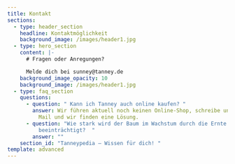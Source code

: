 ```yaml
---
title: Kontakt
sections:
  - type: header_section
    headline: Kontaktmöglichkeit
    background_image: /images/header1.jpg
  - type: hero_section
    content: |-
      # Fragen oder Anregungen?

      Melde dich bei sunney@tanney.de
    background_image_opacity: 10
    background_image: /images/header1.jpg
  - type: faq_section
    questions:
      - question: " Kann ich Tanney auch online kaufen? "
        answer: Wir führen aktuell noch keinen Online-Shop, schreibe uns aber gerne eine
          Mail und wir finden eine Lösung.
      - question: "Wie stark wird der Baum im Wachstum durch die Ernte der jungen Triebe
          beeinträchtigt?  "
        answer: ""
    section_id: "Tanneypedia – Wissen für dich! "
template: advanced
---
```

